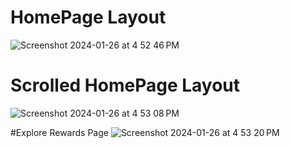 # HomePage Layout
![Screenshot 2024-01-26 at 4 52 46 PM](https://github.com/suhailajaz/Bebetta-By-Suhail/assets/113661825/2b48ff76-ff95-480c-b33f-a7fae81c1453)

# Scrolled HomePage Layout
![Screenshot 2024-01-26 at 4 53 08 PM](https://github.com/suhailajaz/Bebetta-By-Suhail/assets/113661825/7a999c5f-daaf-4f8f-945d-73a9ce7ffbf7)

#Explore Rewards Page
![Screenshot 2024-01-26 at 4 53 20 PM](https://github.com/suhailajaz/Bebetta-By-Suhail/assets/113661825/459d0381-5052-4512-a6bb-1b86a2e89e9f)

